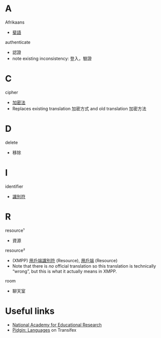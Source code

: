 A
=

Afrikaans
- [斐語](https://www.mofa.gov.tw/CountryInfo.aspx?CASN=D33B55D537402BAA&n=1C6028CA080A27B3&sms=26470E539B6FA395&s=4892E8B8F5C0E174)

authenticate
- 認證
- note existing inconsistency: 登入，驗證

C
=

cipher
- [加密法](http://terms.naer.edu.tw/detail/7257661/)
- Replaces existing translation 加密方式 and old translation 加密方法

D
=

delete
- 移除

I
=

identifier
- [識別符](http://terms.naer.edu.tw/detail/1279935/?index=3)

R
=

resource¹
- 資源

resource²
- (XMPP)
[用戶端](http://terms.naer.edu.tw/detail/1217777/)[識別符](http://terms.naer.edu.tw/detail/1279935/?index=3) (Resource),
[用戶端](http://terms.naer.edu.tw/detail/1217777/) (Resource)
- Note that there is *no* official translation so this translation is technically “wrong”, but this is what it actually means in XMPP.

room
- 聊天室


Useful links
============
- [National Academy for Educational Research](http://terms.naer.edu.tw/)
- [Pidgin: Languages](https://www.transifex.com/pidgin/pidgin/languages/) on Transifex

